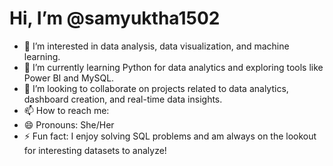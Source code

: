 # Hi, I’m @samyuktha1502

- 👀 I’m interested in data analysis, data visualization, and machine learning.
- 🌱 I’m currently learning Python for data analytics and exploring tools like Power BI and MySQL.
- 💞️ I’m looking to collaborate on projects related to data analytics, dashboard creation, and real-time data insights.
- 📫 How to reach me:
- 😄 Pronouns: She/Her
- ⚡ Fun fact: I enjoy solving SQL problems and am always on the lookout for interesting datasets to analyze!


<!---
samyuktha1502/samyuktha1502 is a ✨ special ✨ repository because its `README.md` (this file) appears on your GitHub profile.
You can click the Preview link to take a look at your changes.
--->
